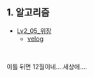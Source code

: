 ## 1. 알고리즘
- [Lv2_05_위장](https://github.com/EunJaePark/algorithm/blob/master/Level_2/Lv2_05_%EC%9C%84%EC%9E%A5.html)
  - [velog](https://velog.io/@design0728/%ED%94%84%EB%A1%9C%EA%B7%B8%EB%9E%98%EB%A8%B8%EC%8A%A4-level2-%EC%9C%84%EC%9E%A5)
  
<br/>

이틀 뒤면 12월이네....세상에....
